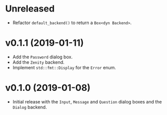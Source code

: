 # Unreleased
- Refactor `default_backend()` to return a `Box<dyn Backend>`.

# v0.1.1 (2019-01-11)
- Add the `Password` dialog box.
- Add the `Zenity` backend.
- Implement `std::fmt::Display` for the `Error` enum.

# v0.1.0 (2019-01-08)
- Initial release with the `Input`, `Message` and `Question` dialog boxes and
  the `Dialog` backend.

